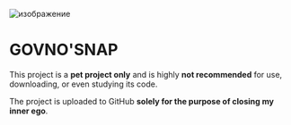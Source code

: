 ![изображение](https://github.com/user-attachments/assets/f23df655-a51e-4cba-88ca-c9adadd35bde)

# GOVNO'SNAP


This project is a **pet project only** and is highly **not recommended** for use, downloading, or even studying its code.

The project is uploaded to GitHub **solely for the purpose of closing my inner ego**.
